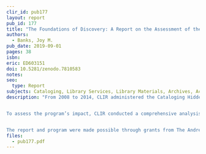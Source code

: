 ```yaml
---
clir_id: pub177
layout: report
pub_id: 177
title: "The Foundations of Discovery: A Report on the Assessment of the Impacts of the Cataloging Hidden Collections Program, 2008–2019"
authors: 
  - Banks, Joy M.
pub_date: 2019-09-01
pages: 38
isbn:
eric: ED603151
doi: 10.5281/zenodo.7810583
notes: 
seo:
  type: Report
subjects: Cataloging, Library Services, Library Materials, Archives, Academic Libraries, Program Evaluation
description: "From 2008 to 2014, CLIR administered the Cataloging Hidden Special Collections and Archives program, which granted funds to catalog “hidden” collections of high scholarly value. Generously supported by The Andrew W. Mellon Foundation, the program awarded more than $27.4 million to academic, cultural heritage, and other collecting institutions.


To assess the program’s impact, CLIR conducted a comprehensive analysis of final reports from all 128 projects funded through the program. This report describes the methods and findings of the analysis, including cataloging outputs, as well as impact on hiring, policies and procedures, communication tools, and research and outreach.


The report and program were made possible through grants from The Andrew W. Mellon Foundation."
files:
  - pub177.pdf
---
```



